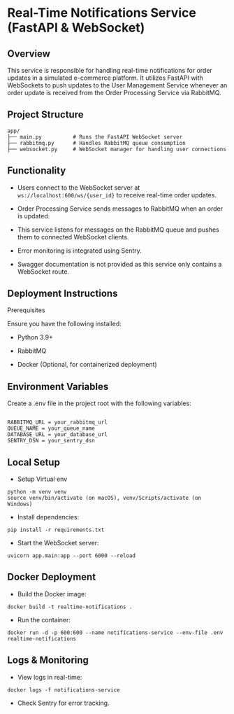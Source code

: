 # Real-Time Notifications Service (FastAPI & WebSocket)

## Overview

This service is responsible for handling real-time notifications for order updates in a simulated e-commerce platform. It utilizes FastAPI with WebSockets to push updates to the User Management Service whenever an order update is received from the Order Processing Service via RabbitMQ.

## Project Structure

```
app/
├── main.py          # Runs the FastAPI WebSocket server
├── rabbitmq.py      # Handles RabbitMQ queue consumption
├── websocket.py     # WebSocket manager for handling user connections
```
## Functionality

 - Users connect to the WebSocket server at ```ws://localhost:600/ws/{user_id}``` to receive real-time order updates.

 - Order Processing Service sends messages to RabbitMQ when an order is updated.

 - This service listens for messages on the RabbitMQ queue and pushes them to connected WebSocket clients.

 - Error monitoring is integrated using Sentry.

 - Swagger documentation is not provided as this service only contains a WebSocket route.

## Deployment Instructions

Prerequisites

Ensure you have the following installed:

 - Python 3.9+

 - RabbitMQ

 - Docker (Optional, for containerized deployment)

## Environment Variables

Create a .env file in the project root with the following variables:

```

RABBITMQ_URL = your_rabbitmq_url
QUEUE_NAME = your_queue_name
DATABASE_URL = your_database_url
SENTRY_DSN = your_sentry_dsn
```

## Local Setup

 - Setup Virtual env

```
python -m venv venv
source venv/bin/activate (on macOS), venv/Scripts/activate (on Windows)
```

 - Install dependencies:
```
pip install -r requirements.txt
```



 - Start the WebSocket server:

```
uvicorn app.main:app --port 6000 --reload
```

## Docker Deployment

 - Build the Docker image:
```
docker build -t realtime-notifications .
```

 - Run the container:
```
docker run -d -p 600:600 --name notifications-service --env-file .env realtime-notifications
```

## Logs & Monitoring

 - View logs in real-time:
```
docker logs -f notifications-service
```
 - Check Sentry for error tracking.
